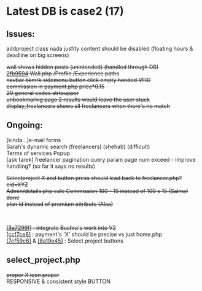 # Latest DB is case2 (17)

## Issues:
addproject class nada jusfity content should be disabled (floating hours & deadline on big screens)</br>

~~wall shows hidden posts (unintended) (handled through DB)~~ </br>
~~[2fb9594](https://github.com/ShehabSerry/Case-2-Team-2/commit/2fb959458b45ad13893b0722c5c6c885e297336f) Wall.php /Profile /Experience paths~~ </br>
~~navbar bkmrk sidemenu button click empty handed VFID~~ </br>
~~commission in payment.php price*0.15~~</br>
~~20 general codes strtoupper~~</br>
~~unbookmarkig page 2 results would leave the user stuck~~</br>
~~display_freelancers shows all freelancers when there's no match~~</br>

## Ongoing:
[kinda...]e-mail forms </br>
Sarah's dynamic search (freelancers) (shehab) (difficult) </br>
Terms of services Popup </br>
[ask tarek] freelancer pagination query param page num exceed - improve handling? (so far it says no results) </br>

~~Selectproject X and button press should lead back to freelancer.php?cid=XYZ~~ </br>
~~Admin/details.php calc Commission 100 - 15 instead of 100 x 15 (Salma) done~~ </br>
~~plan id instead of premium attribute (Alaa)~~ </br>

</br>

~~[[3a7299f]](https://github.com/ShehabSerry/Case-2-Team-2/commit/3a7299ff682cfab3e4787cb7ead68dcf921bc063) : integrate Bushra's work into V2~~ </br>
[[ccf7ce8]](https://github.com/ShehabSerry/Case-2-Team-2/commit/ccf7ce81c1e1d9bbaff692db86e44a9f813bc379) : payment's 'X' should be precise vs just home.php </br>
[[7cf59c6]](https://github.com/ShehabSerry/Case-2-Team-2/commit/7cf59c6a8064e05277564abdd32283aae30ddc55) & [[8a19e45]](https://github.com/ShehabSerry/Case-2-Team-2/commit/8a19e4587d76e7159dcdc9592ea2139172cef217) : Select project buttons </br>

## select_project.php
~~proper X icon proper~~</br>
RESPONSIVE & consistent style BUTTON </br>
